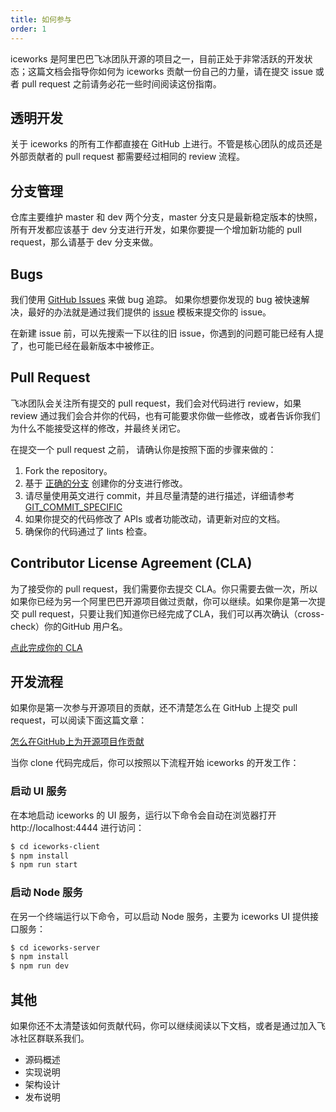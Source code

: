 ```yaml
---
title: 如何参与
order: 1
---
```


iceworks 是阿里巴巴飞冰团队开源的项目之一，目前正处于非常活跃的开发状态；这篇文档会指导你如何为 iceworks 贡献一份自己的力量，请在提交 issue 或者 pull request 之前请务必花一些时间阅读这份指南。

## 透明开发

关于 iceworks 的所有工作都直接在 GitHub 上进行。不管是核心团队的成员还是外部贡献者的 pull request 都需要经过相同的 review 流程。

## 分支管理

仓库主要维护 master 和 dev 两个分支，master 分支只是最新稳定版本的快照，所有开发都应该基于 dev 分支进行开发，如果你要提一个增加新功能的 pull request，那么请基于 dev 分支来做。


## Bugs

我们使用 [GitHub Issues](https://github.com/alibaba/ice/issues) 来做 bug 追踪。 如果你想要你发现的 bug 被快速解决，最好的办法就是通过我们提供的 [issue](https://github.com/alibaba/ice/issues/new) 模板来提交你的 issue。

在新建 issue 前，可以先搜索一下以往的旧 issue，你遇到的问题可能已经有人提了，也可能已经在最新版本中被修正。


## Pull Request

飞冰团队会关注所有提交的 pull request，我们会对代码进行 review，如果 review 通过我们会合并你的代码，也有可能要求你做一些修改，或者告诉你我们为什么不能接受这样的修改，并最终关闭它。

在提交一个 pull request 之前， 请确认你是按照下面的步骤来做的：

1. Fork the repository。
2. 基于 [正确的分支](#分支管理) 创建你的分支进行修改。
3. 请尽量使用英文进行 commit，并且尽量清楚的进行描述，详细请参考 [GIT_COMMIT_SPECIFIC](https://github.com/alibaba/ice/blob/master/.github/GIT_COMMIT_SPECIFIC.md)
4. 如果你提交的代码修改了 APIs 或者功能改动，请更新对应的文档。
5. 确保你的代码通过了 lints 检查。


## Contributor License Agreement (CLA)

为了接受你的 pull request，我们需要你去提交 CLA。你只需要去做一次，所以如果你已经为另一个阿里巴巴开源项目做过贡献，你可以继续。如果你是第一次提交 pull request，只要让我们知道你已经完成了CLA，我们可以再次确认（cross-check）你的GitHub 用户名。

[点此完成你的 CLA](https://cla-assistant.io/alibaba/ice)

## 开发流程

如果你是第一次参与开源项目的贡献，还不清楚怎么在 GitHub 上提交 pull request，可以阅读下面这篇文章：

[怎么在GitHub上为开源项目作贡献](https://zhuanlan.zhihu.com/p/23457016)

当你 clone 代码完成后，你可以按照以下流程开始 iceworks 的开发工作：


### 启动 UI 服务

在本地启动 iceworks 的 UI 服务，运行以下命令会自动在浏览器打开 http://localhost:4444 进行访问：

```bash
$ cd iceworks-client
$ npm install
$ npm run start
```

### 启动 Node 服务

在另一个终端运行以下命令，可以启动 Node 服务，主要为 iceworks UI 提供接口服务：

``` bash
$ cd iceworks-server
$ npm install
$ npm run dev
```


## 其他

如果你还不太清楚该如何贡献代码，你可以继续阅读以下文档，或者是通过加入飞冰社区群联系我们。

* 源码概述
* 实现说明
* 架构设计
* 发布说明
